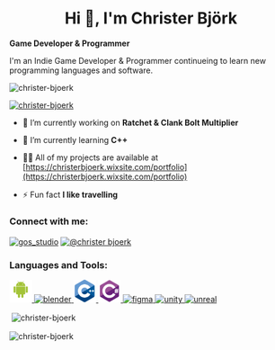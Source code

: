 <h1 align="center">Hi 👋, I'm Christer Björk</h1>

**Game Developer & Programmer**

I'm an Indie Game Developer & Programmer continueing to learn new programming languages and software.

<p align="left"> <img src="https://komarev.com/ghpvc/?username=christer-bjoerk&label=Profile%20views&color=0e75b6&style=flat" alt="christer-bjoerk" /> </p>

<p align="left"> <a href="https://github.com/ryo-ma/github-profile-trophy"><img src="https://github-profile-trophy.vercel.app/?username=christer-bjoerk" alt="christer-bjoerk" /></a> </p>

- 🔭 I’m currently working on **Ratchet & Clank Bolt Multiplier**

- 🌱 I’m currently learning **C++**

- 👨‍💻 All of my projects are available at [https://christerbjoerk.wixsite.com/portfolio](https://christerbjoerk.wixsite.com/portfolio)

- ⚡ Fun fact **I like travelling**

<h3 align="left">Connect with me:</h3>
<p align="left">
<a href="https://twitter.com/gos_studio" target="blank"><img align="center" src="https://raw.githubusercontent.com/rahuldkjain/github-profile-readme-generator/master/src/images/icons/Social/twitter.svg" alt="gos_studio" height="30" width="40" /></a>
<a href="https://medium.com/@christer_bjoerk" target="blank"><img align="center" src="https://raw.githubusercontent.com/rahuldkjain/github-profile-readme-generator/master/src/images/icons/Social/medium.svg" alt="@christer bjoerk" height="30" width="40" /></a>
</p>

<h3 align="left">Languages and Tools:</h3>
<p align="left"> <a href="https://developer.android.com" target="_blank" rel="noreferrer"> <img src="https://raw.githubusercontent.com/devicons/devicon/master/icons/android/android-original-wordmark.svg" alt="android" width="40" height="40"/> </a> <a href="https://www.blender.org/" target="_blank" rel="noreferrer"> <img src="https://download.blender.org/branding/community/blender_community_badge_white.svg" alt="blender" width="40" height="40"/> </a> <a href="https://www.w3schools.com/cpp/" target="_blank" rel="noreferrer"> <img src="https://raw.githubusercontent.com/devicons/devicon/master/icons/cplusplus/cplusplus-original.svg" alt="cplusplus" width="40" height="40"/> </a> <a href="https://www.w3schools.com/cs/" target="_blank" rel="noreferrer"> <img src="https://raw.githubusercontent.com/devicons/devicon/master/icons/csharp/csharp-original.svg" alt="csharp" width="40" height="40"/> </a> <a href="https://www.figma.com/" target="_blank" rel="noreferrer"> <img src="https://www.vectorlogo.zone/logos/figma/figma-icon.svg" alt="figma" width="40" height="40"/> </a> <a href="https://unity.com/" target="_blank" rel="noreferrer"> <img src="https://www.vectorlogo.zone/logos/unity3d/unity3d-icon.svg" alt="unity" width="40" height="40"/> </a> <a href="https://unrealengine.com/" target="_blank" rel="noreferrer"> <img src="https://raw.githubusercontent.com/kenangundogan/fontisto/036b7eca71aab1bef8e6a0518f7329f13ed62f6b/icons/svg/brand/unreal-engine.svg" alt="unreal" width="40" height="40"/> </a> </p>

<p>&nbsp;<img align="center" src="https://github-readme-stats.vercel.app/api?username=christer-bjoerk&show_icons=true&locale=en" alt="christer-bjoerk" /></p>

<p><img align="center" src="https://github-readme-streak-stats.herokuapp.com/?user=christer-bjoerk&" alt="christer-bjoerk" /></p>

